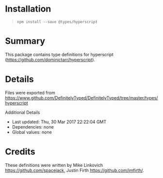 # Installation
> `npm install --save @types/hyperscript`

# Summary
This package contains type definitions for hyperscript (https://github.com/dominictarr/hyperscript).

# Details
Files were exported from https://www.github.com/DefinitelyTyped/DefinitelyTyped/tree/master/types/hyperscript

Additional Details
 * Last updated: Thu, 30 Mar 2017 22:22:04 GMT
 * Dependencies: none
 * Global values: none

# Credits
These definitions were written by Mike Linkovich <https://github.com/spacejack>, Justin Firth <https://github.com/jmfirth/>.
